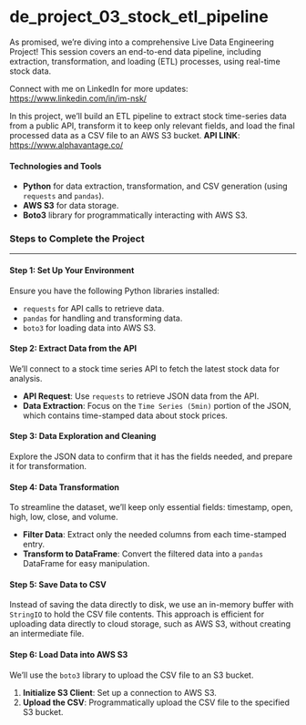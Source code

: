 # de_project_03_stock_etl_pipeline
As promised, we’re diving into a comprehensive Live Data Engineering Project! This session covers an end-to-end data pipeline, including extraction, transformation, and loading (ETL) processes, using real-time stock data.

Connect with me on LinkedIn for more updates: https://www.linkedin.com/in/im-nsk/

In this project, we’ll build an ETL pipeline to extract stock time-series data from a public API, transform it to keep only relevant fields, and load the final processed data as a CSV file to an AWS S3 bucket.
**API LINK**: https://www.alphavantage.co/

#### **Technologies and Tools**

- **Python** for data extraction, transformation, and CSV generation (using `requests` and `pandas`).
- **AWS S3** for data storage.
- **Boto3** library for programmatically interacting with AWS S3.


### **Steps to Complete the Project**
---

#### **Step 1: Set Up Your Environment**
Ensure you have the following Python libraries installed:

- `requests` for API calls to retrieve data.
- `pandas` for handling and transforming data.
- `boto3` for loading data into AWS S3.


#### **Step 2: Extract Data from the API**
We’ll connect to a stock time series API to fetch the latest stock data for analysis.

- **API Request**: Use `requests` to retrieve JSON data from the API.
- **Data Extraction**: Focus on the `Time Series (5min)` portion of the JSON, which contains time-stamped data about stock prices.

#### **Step 3: Data Exploration and Cleaning**
Explore the JSON data to confirm that it has the fields needed, and prepare it for transformation.

#### **Step 4: Data Transformation**
To streamline the dataset, we’ll keep only essential fields: timestamp, open, high, low, close, and volume.

- **Filter Data**: Extract only the needed columns from each time-stamped entry.
- **Transform to DataFrame**: Convert the filtered data into a `pandas` DataFrame for easy manipulation.

#### **Step 5: Save Data to CSV**
Instead of saving the data directly to disk, we use an in-memory buffer with `StringIO` to hold the CSV file contents. This approach is efficient for uploading data directly to cloud storage, such as AWS S3, without creating an intermediate file.

#### **Step 6: Load Data into AWS S3**
We’ll use the `boto3` library to upload the CSV file to an S3 bucket.

1. **Initialize S3 Client**: Set up a connection to AWS S3.
2. **Upload the CSV**: Programmatically upload the CSV file to the specified S3 bucket.

